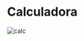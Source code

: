 # Calculadora
![calc](https://github.com/fallkaw/Calculadora/assets/144706831/29150b90-1b86-4bbd-9100-61d9688b35a1)

